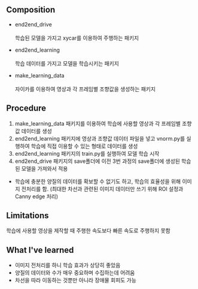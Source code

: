 ## Composition

* end2end_drive </br></br>학습된 모델을 가지고 xycar를 이용하여 주행하는 패키지

* end2end_learning </br></br>학습 데이터를 가지고 모델을 학습시키는 패키지

* make_learning_data </br></br>자이카를 이용하여 영상과 각 프레임별 조향값을 생성하는 패키지

## Procedure

1. make_learning_data 패키지를 이용하여 학습에 사용할 영상과 각 프레임별 조향값 데이터를 생성
2. end2end_learning 패키지에 영상과 조향값 데이터 파일을 넣고 vnorm.py를 실행하여 학습에 직접 이용할 수 있는 형태로 데이터를 생성
3. end2end_learning 패키지의 train.py를 실행하여 모델 학습 시작
4. end2end_drive 패키지의 save폴더에 이전 3번 과정의 save폴더에 생성된 학습된 모델을 가져와서 적용

* 학습에 충분한 양질의 데이터를 확보할 수 없기도 하고, 학습의 효율성을 위해 이미지 전처리를 함. (최대한 차선과 관련된 이미지 데이터만 쓰기 위해 ROI 설정과 Canny edge 처리)

## Limitations

학습에 사용할 영상을 제작할 때 주행한 속도보다 빠른 속도로 주행하지 못함

## What I've learned

* 이미지 전처리를 하니 학습 효과가 상당히 좋았음
* 양질의 데이터와 수가 매우 중요하며 수집하는데 어려움
* 차선을 따라 이동하는 것뿐만 아니라 장애물 회피도 가능
